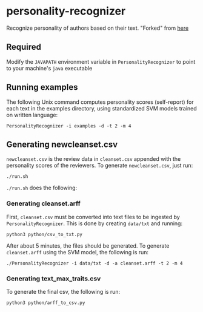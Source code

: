 # personality-recognizer
Recognize personality of authors based on their text. "Forked" from [here](http://farm2.user.srcf.net/research/personality/recognizer)
## Required
Modify the `JAVAPATH` environment variable in `PersonalityRecognizer` to point to your machine's `java` executable
## Running examples
The following Unix command computes personality scores (self-report) for each text in the examples directory, using standardized SVM models trained on written language:

`PersonalityRecognizer -i examples -d -t 2 -m 4`

## Generating newcleanset.csv
`newcleanset.csv` is the review data in `cleanset.csv` appended with the personality scores of the reviewers. To generate `newcleanset.csv`, just run:

`./run.sh`

`./run.sh` does the following:
### Generating cleanset.arff
First, `cleanset.csv` must be converted into text files to be ingested by `PersonalityRecognizer`. This is done by creating `data/txt` and running: 

`python3 python/csv_to_txt.py`

After about 5 minutes, the files should be generated. To generate `cleanset.arff` using the SVM model, the following is run: 

`./PersonalityRecognizer -i data/txt -d -a cleanset.arff -t 2 -m 4`
### Generating text_max_traits.csv
To generate the final csv, the following is run:

`python3 python/arff_to_csv.py`

